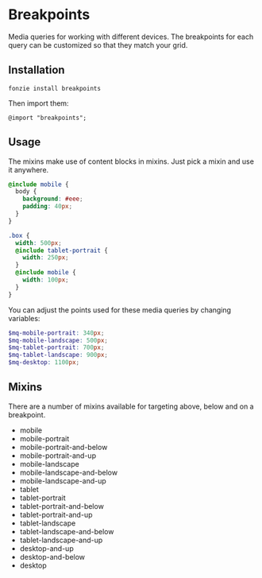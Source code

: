 # Breakpoints

Media queries for working with different devices. The breakpoints for each query can
be customized so that they match your grid.

## Installation

```
fonzie install breakpoints
```

Then import them:

```
@import "breakpoints";
```

## Usage

The mixins make use of content blocks in mixins. Just pick a mixin and use it anywhere.

```scss
@include mobile {
  body {
    background: #eee;
    padding: 40px;
  }
}

.box {
  width: 500px;
  @include tablet-portrait {
    width: 250px;
  }
  @include mobile {
    width: 100px;
  }
}
```

You can adjust the points used for these media queries by changing variables:

```scss
$mq-mobile-portrait: 340px;
$mq-mobile-landscape: 500px;
$mq-tablet-portrait: 700px;
$mq-tablet-landscape: 900px;
$mq-desktop: 1100px;
```

## Mixins

There are a number of mixins available for targeting above, below and on a breakpoint.

  * mobile
  * mobile-portrait
  * mobile-portrait-and-below
  * mobile-portrait-and-up
  * mobile-landscape
  * mobile-landscape-and-below
  * mobile-landscape-and-up
  * tablet
  * tablet-portrait 
  * tablet-portrait-and-below
  * tablet-portrait-and-up
  * tablet-landscape
  * tablet-landscape-and-below 
  * tablet-landscape-and-up
  * desktop-and-up 
  * desktop-and-below
  * desktop